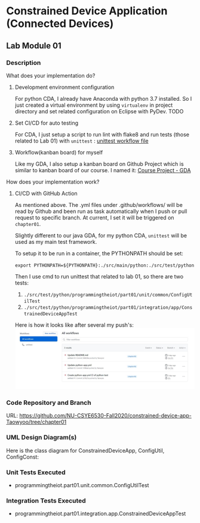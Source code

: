 # Constrained Device Application (Connected Devices)

## Lab Module 01

<!-- Be sure to implement all the PIOT-CDA-* issues (requirements) listed at [PIOT-INF-01-001 - Chapter 01](https://github.com/orgs/programming-the-iot/projects/1#column-9974937). -->

### Description

<!-- NOTE: Include two full paragraphs describing your implementation approach by answering the questions listed below. -->

What does your implementation do? 

1. Development environment configuration

    For python CDA, I already have Anaconda with python 3.7 installed. So I just created a virtual environment by using `virtualenv` in project directory and set related configuration on Eclipse with PyDev. TODO

2. Set CI/CD for auto testing

    For CDA, I just setup a script to run lint with flake8 and run tests (those related to Lab 01) with `unittest` : [unittest workflow file](../../.github/workflows/python-app.yml)

3. Workflow(kanban board) for myself
   
    Like my GDA, I also setup a kanban board on Github Project which is similar to kanban board of our course. I named it: [Course Project - GDA](https://github.com/NU-CSYE6530-Fall2020/constrained-device-app-Taowyoo/projects/1)

How does your implementation work?

1. CI/CD with GitHub Action

    As mentioned above. The .yml files under .github/workflows/ will be read by Github and been run as task automatically when I push or pull request to specific branch. At current, I set it will be triggered on `chapter01`.

    Slightly different to our java GDA, for my python CDA, `unittest` will be used as my main test framework. 
    
    To setup it to be run in a container, the PYTHONPATH should be set:
    
    `export PYTHONPATH=${PYTHONPATH}:./src/main/python:./src/test/python`

    Then I use cmd to run unittest that related to lab 01, so there are two tests:
    1. `./src/test/python/programmingtheiot/part01/unit/common/ConfigUtilTest`
    2. `./src/test/python/programmingtheiot/part01/integration/app/ConstrainedDeviceAppTest`

    Here is how it looks like after several my push's:
    ![workflow screenshot](./pic/workflow.jpg)
    <!-- As you can see, because, the above code will run all tests in part01. So it failed because I haven't finish the part of CPU and memory code. -->

### Code Repository and Branch

<!-- NOTE: Be sure to include the branch (e.g. https://github.com/programming-the-iot/python-components/tree/alpha001). -->

URL: https://github.com/NU-CSYE6530-Fall2020/constrained-device-app-Taowyoo/tree/chapter01

### UML Design Diagram(s)

<!-- NOTE: Include one or more UML designs representing your solution. It's expected each
diagram you provide will look similar to, but not the same as, its counterpart in the
book [Programming the IoT](https://learning.oreilly.com/library/view/programming-the-internet/9781492081401/). -->

Here is the class diagram for ConstrainedDeviceApp, ConfigUtil, ConfigConst:

### Unit Tests Executed

<!-- NOTE: TA's will execute your unit tests. You only need to list each test case below
(e.g. ConfigUtilTest, DataUtilTest, etc). Be sure to include all previous tests, too,
since you need to ensure you haven't introduced regressions. -->

- programmingtheiot.part01.unit.common.ConfigUtilTest

### Integration Tests Executed

<!-- NOTE: TA's will execute most of your integration tests using their own environment, with
some exceptions (such as your cloud connectivity tests). In such cases, they'll review
your code to ensure it's correct. As for the tests you execute, you only need to list each
test case below (e.g. SensorSimAdapterManagerTest, DeviceDataManagerTest, etc.) -->

- programmingtheiot.part01.integration.app.ConstrainedDeviceAppTest

